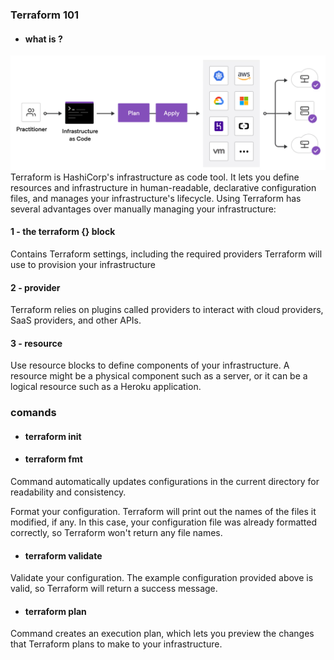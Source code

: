 ### Terraform 101
 - #### what is ? 
 ![alt text](/images/image.png)
 Terraform is HashiCorp's infrastructure as code tool. It lets you define resources and infrastructure in human-readable, declarative configuration files, and manages your infrastructure's lifecycle. Using Terraform has several advantages over manually managing your infrastructure:

 #### 1 - the terraform {} block 
 Contains Terraform settings, including the required providers Terraform will use to provision your infrastructure
 
 #### 2 - provider
Terraform relies on plugins called providers to interact with cloud providers, SaaS providers, and other APIs.

#### 3 - resource
Use resource blocks to define components of your infrastructure. A resource might be a physical component such as a server, or it can be a logical resource such as a Heroku application.

### comands
- #### terraform init 
- #### terraform fmt
Command automatically updates configurations in the current directory for readability and consistency.

Format your configuration. Terraform will print out the names of the files it modified, if any. In this case, your configuration file was already formatted correctly, so Terraform won't return any file names.

- #### terraform validate
Validate your configuration. The example configuration provided above is valid, so Terraform will return a success message.

- #### terraform plan
Command creates an execution plan, which lets you preview the changes that Terraform plans to make to your infrastructure. 

